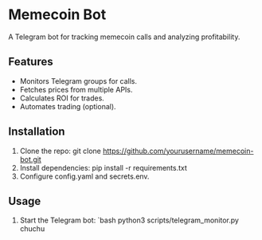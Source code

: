 # Memecoin Bot
A Telegram bot for tracking memecoin calls and analyzing profitability.

## Features
- Monitors Telegram groups for calls.
- Fetches prices from multiple APIs.
- Calculates ROI for trades.
- Automates trading (optional).

## Installation
1. Clone the repo: git clone https://github.com/yourusername/memecoin-bot.git
2. Install dependencies: pip install -r requirements.txt
3. Configure config.yaml and secrets.env.

## Usage
1. Start the Telegram bot:
   `bash
   python3 scripts/telegram_monitor.py
chuchu
